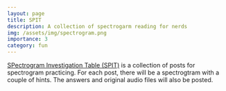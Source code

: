 ```yaml
---
layout: page
title: SPIT
description: A collection of spectrogarm reading for nerds
img: /assets/img/spectrogram.png
importance: 3
category: fun
---
```


<a href="https://experiment.linguistics.ubc.ca/spit/index.html">SPectrogram Investigation Table (SPIT)</a> is a collection of posts for spectrogram practicing. For each post, there will be a spectrogtram with a couple of hints. The answers and original audio files will also be posted.
